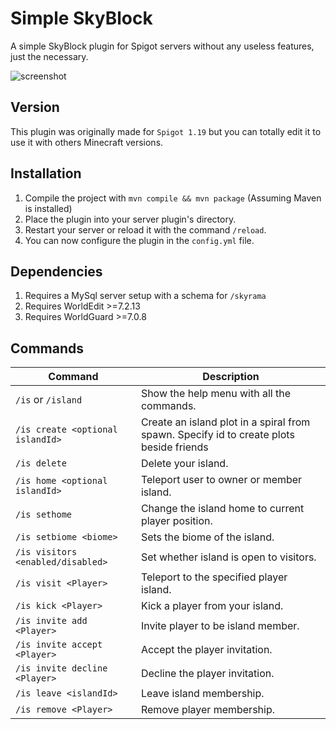 # Simple SkyBlock

A simple SkyBlock plugin for Spigot servers without any useless features, just the necessary.

![screenshot](https://zupimages.net/up/21/27/c38w.png)

## Version

This plugin was originally made for `Spigot 1.19` but you can totally edit it to use it with others Minecraft versions.

## Installation

1. Compile the project with `mvn compile && mvn package` (Assuming Maven is installed)
2. Place the plugin into your server plugin's directory.
3. Restart your server or reload it with the command `/reload`.
4. You can now configure the plugin in the `config.yml` file.

## Dependencies

1. Requires a MySql server setup with a schema for `/skyrama`
2. Requires WorldEdit >=7.2.13
3. Requires WorldGuard >=7.0.8

## Commands

| Command                           | Description                                                                             |
| --------------------------------- | --------------------------------------------------------------------------------------- |
| `/is` or `/island`                | Show the help menu with all the commands.                                               |
| `/is create <optional islandId>`  | Create an island plot in a spiral from spawn. Specify id to create plots beside friends |
| `/is delete`                      | Delete your island.                                                                     |
| `/is home <optional islandId>`    | Teleport user to owner or member island.                                                |
| `/is sethome`                     | Change the island home to current player position.                                      |
| `/is setbiome <biome>`            | Sets the biome of the island.                                                           |
| `/is visitors <enabled/disabled>` | Set whether island is open to visitors.                                                 |
| `/is visit <Player>`              | Teleport to the specified player island.                                                |
| `/is kick <Player>`               | Kick a player from your island.                                                         |
| `/is invite add <Player>`         | Invite player to be island member.                                                      |
| `/is invite accept <Player>`      | Accept the player invitation.                                                           |
| `/is invite decline <Player>`     | Decline the player invitation.                                                          |
| `/is leave <islandId>`            | Leave island membership.                                                                |
| `/is remove <Player>`             | Remove player membership.                                                               |
